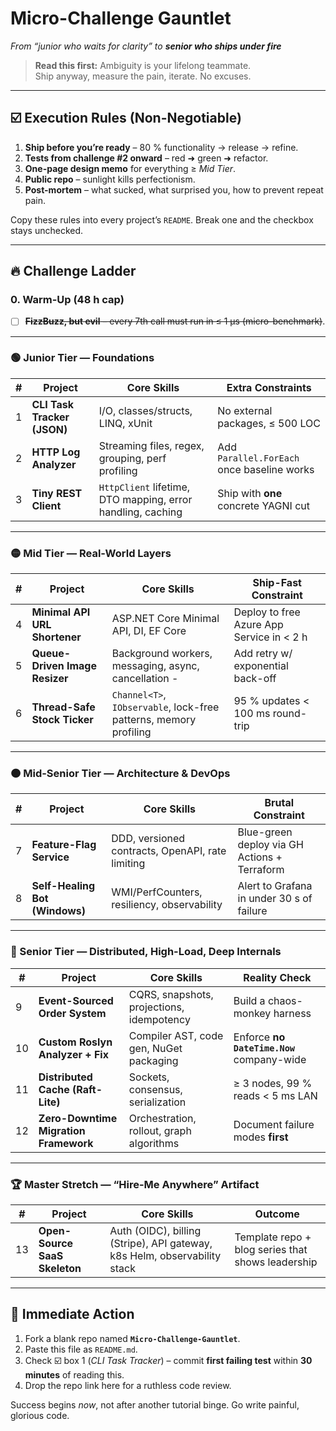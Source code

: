 # Micro-Challenge Gauntlet  
*From “junior who waits for clarity” to **senior who ships under fire***  

> **Read this first:** Ambiguity is your lifelong teammate.  
> Ship anyway, measure the pain, iterate. No excuses.

---

## ☑️ Execution Rules (Non-Negotiable)

1. **Ship before you’re ready** – 80 % functionality → release → refine.  
2. **Tests from challenge #2 onward** – red ➜ green ➜ refactor.  
3. **One-page design memo** for everything ≥ *Mid Tier*.  
4. **Public repo** – sunlight kills perfectionism.  
5. **Post-mortem** – what sucked, what surprised you, how to prevent repeat pain.

Copy these rules into every project’s `README`. Break one and the checkbox stays unchecked.

---

## 🔥 Challenge Ladder

### 0. Warm-Up (48 h cap)
- [ ] ~~**FizzBuzz, but evil** – every 7th call must run in ≤ 1 µs (micro-benchmark)~~.

---

### 🟢 Junior Tier — Foundations

| # | Project | Core Skills | Extra Constraints |
|---|---------|-------------|-------------------|
| 1 | **CLI Task Tracker (JSON)** | I/O, classes/structs, LINQ, xUnit | No external packages, ≤ 500 LOC |
| 2 | **HTTP Log Analyzer** | Streaming files, regex, grouping, perf profiling | Add `Parallel.ForEach` once baseline works |
| 3 | **Tiny REST Client** | `HttpClient` lifetime, DTO mapping, error handling, caching | Ship with **one** concrete YAGNI cut |

---

### 🟡 Mid Tier — Real-World Layers

| # | Project | Core Skills | Ship-Fast Constraint |
|---|---------|-------------|----------------------|
| 4 | **Minimal API URL Shortener** | ASP.NET Core Minimal API, DI, EF Core | Deploy to free Azure App Service in < 2 h |
| 5 | **Queue-Driven Image Resizer** | Background workers, messaging, async, cancellation -| Add retry w/ exponential back-off |
| 6 | **Thread-Safe Stock Ticker** | `Channel<T>`, `IObservable`, lock-free patterns, memory profiling | 95 % updates < 100 ms round-trip |

---

### 🟠 Mid-Senior Tier — Architecture & DevOps

| # | Project | Core Skills | Brutal Constraint |
|---|---------|-------------|-------------------|
| 7 | **Feature-Flag Service** | DDD, versioned contracts, OpenAPI, rate limiting | Blue-green deploy via GH Actions + Terraform |
| 8 | **Self-Healing Bot (Windows)** | WMI/PerfCounters, resiliency, observability | Alert to Grafana in under 30 s of failure |

---

### 🔴 Senior Tier — Distributed, High-Load, Deep Internals

| # | Project | Core Skills | Reality Check |
|---|---------|-------------|---------------|
| 9 | **Event-Sourced Order System** | CQRS, snapshots, projections, idempotency | Build a chaos-monkey harness |
| 10 | **Custom Roslyn Analyzer + Fix** | Compiler AST, code gen, NuGet packaging | Enforce **no `DateTime.Now`** company-wide |
| 11 | **Distributed Cache (Raft-Lite)** | Sockets, consensus, serialization | ≥ 3 nodes, 99 % reads < 5 ms LAN |
| 12 | **Zero-Downtime Migration Framework** | Orchestration, rollout, graph algorithms | Document failure modes **first** |

---

### 🏆 Master Stretch — “Hire-Me Anywhere” Artifact

| # | Project | Core Skills | Outcome |
|---|---------|-------------|---------|
| 13 | **Open-Source SaaS Skeleton** | Auth (OIDC), billing (Stripe), API gateway, k8s Helm, observability stack | Template repo + blog series that shows leadership |

---

## 📅 Immediate Action

1. Fork a blank repo named **`Micro-Challenge-Gauntlet`**.  
2. Paste this file as `README.md`.  
3. Check ☑️ box 1 (*CLI Task Tracker*) – commit **first failing test** within **30 minutes** of reading this.  
4. Drop the repo link here for a ruthless code review.

Success begins *now*, not after another tutorial binge. Go write painful, glorious code.

